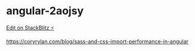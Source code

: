 # angular-2aojsy

[Edit on StackBlitz ⚡️](https://stackblitz.com/edit/angular-2aojsy)

https://coryrylan.com/blog/sass-and-css-import-performance-in-angular
